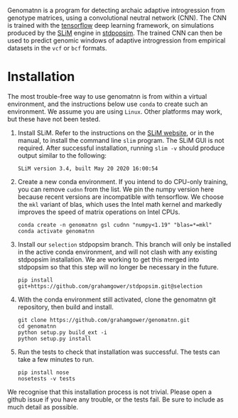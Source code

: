Genomatnn is a program for detecting archaic adaptive introgression from
genotype matrices, using a convolutional neutral network (CNN). The CNN is
trained with the [tensorflow](http://www.tensorflow.org) deep learning
framework, on simulations produced by the [SLiM](https://messerlab.org/slim/)
engine in [stdpopsim](https://stdpopsim.readthedocs.io/en/latest/introduction.html).
The trained CNN can then be used to predict genomic windows of adaptive
introgression from empirical datasets in the `vcf` or `bcf` formats.

# Installation
The most trouble-free way to use genomatnn is from within a virtual environment,
and the instructions below use `conda` to create such an environment. We assume
you are using `Linux`. Other platforms may work, but these have not been tested.

1. Install SLiM. Refer to the instructions on the
   [SLiM website](https://messerlab.org/slim/), or in the manual, to install
   the command line `slim` program. The SLiM GUI is not required.
   After successful installation, running `slim -v` should produce output
   similar to the following:
   ```
   SLiM version 3.4, built May 20 2020 16:00:54
   ```

2. Create a new conda environment. If you intend to do CPU-only training,
   you can remove `cudnn` from the list. We pin the numpy version here because
   recent versions are incompatible with tensorflow. We choose the `mkl` variant
   of blas, which uses the Intel math kernel and markedly improves the speed of
   matrix operations on Intel CPUs.
   ```
   conda create -n genomatnn gsl cudnn "numpy<1.19" "blas=*=mkl"
   conda activate genomatnn
   ```

3. Install our `selection` stdpopsim branch. This branch will only be installed
   in the active conda environment, and will not clash with any existing
   stdpopsim installation. We are working to get this merged into stdpopsim
   so that this step will no longer be necessary in the future.
   ```
   pip install git+https://github.com/grahamgower/stdpopsim.git@selection
   ```

4. With the conda environment still activated, clone the genomatnn git
   repository, then build and install.
   ```
   git clone https://github.com/grahamgower/genomatnn.git
   cd genomatnn
   python setup.py build_ext -i
   python setup.py install
   ```

5. Run the tests to check that installation was successful.
   The tests can take a few minutes to run.
   ```
   pip install nose
   nosetests -v tests
   ```

We recognise that this installation process is not trivial. Please open a
github issue if you have any trouble, or the tests fail. Be sure to include
as much detail as possible.

